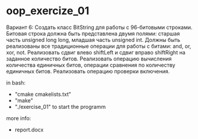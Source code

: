 # oop_exercize_01
Вариант 6:
Создать класс BitString для работы с 96-битовыми строками.
Битовая строка должна быть представлена двумя полями: старшая часть unsigned long long, младшая часть unsigned int. Должны быть реализованы все традиционные операции для работы с битами:
and, or, xor, not. Реализовать сдвиг влево shiftLeft и сдвиг вправо shiftRight на заданное количество битов.
Реализовать операцию вычисления количества единичных битов, операции сравнения по количеству единичных битов. Реализовать операцию проверки включения.

in bash:
- "cmake cmakelists.txt"
- "make"
- "./exercise_01" to start the programm

more info:
- report.docx
